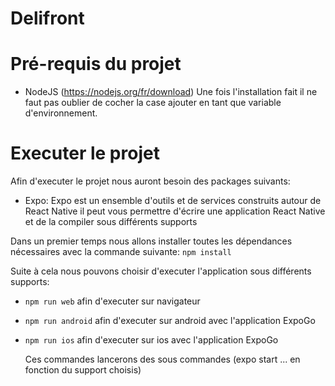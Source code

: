 # Delifront


# Pré-requis du projet
* NodeJS (https://nodejs.org/fr/download)
  Une fois l'installation fait il ne faut pas oublier de cocher la case ajouter en tant que variable d'environnement.

# Executer le projet
Afin d'executer le projet nous auront besoin des packages suivants:
* Expo: Expo est un ensemble d'outils et de services construits autour de React Native il peut vous permettre d'écrire une application React Native et de la compiler sous différents supports

Dans un premier temps nous allons installer toutes les dépendances nécessaires avec la commande suivante:
`npm install`

Suite à cela nous pouvons choisir d'executer l'application sous différents supports:
* `npm run web` afin d'executer sur navigateur
* `npm run android` afin d'executer sur android avec l'application ExpoGo
* `npm run ios` afin d'executer sur ios avec l'application ExpoGo

  Ces commandes lancerons des sous commandes (expo start ... en fonction du support choisis)
